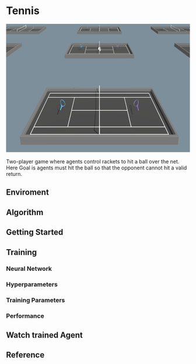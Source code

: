 # Tennis

<p align="center"><img src="../media/tennis.png" height="350px"></p>

Two-player game where agents control rackets to hit a ball over the net. Here Goal is agents must hit the ball so that the opponent cannot hit a valid return.

## Enviroment

## Algorithm

## Getting Started

## Training

### Neural Network

### Hyperparameters

### Training Parameters

### Performance

## Watch trained Agent

## Reference
